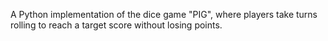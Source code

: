 A Python implementation of the dice game "PIG", where players take turns rolling to reach a target score without losing points.
